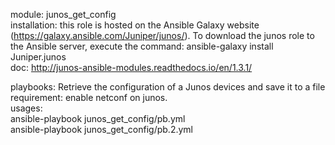 module: junos_get_config  
installation: this role is hosted on the Ansible Galaxy website (https://galaxy.ansible.com/Juniper/junos/). To download the junos role to the Ansible server, execute the command: ansible-galaxy install Juniper.junos  
doc: http://junos-ansible-modules.readthedocs.io/en/1.3.1/  

playbooks: Retrieve the configuration of a Junos devices and save it to a file  
requirement: enable netconf on junos.  
usages:    
ansible-playbook junos_get_config/pb.yml  
ansible-playbook junos_get_config/pb.2.yml  
